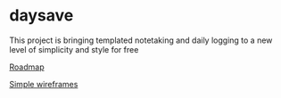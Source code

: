 # daysave

This project is bringing templated notetaking and daily logging to a new level of simplicity and style for free

[Roadmap](https://github.com/subelta/daysave/wiki/Roadmap)

[Simple wireframes](https://www.figma.com/file/s5JTRPHc1qDSJoNeiyUR1j/daysave)

